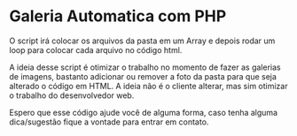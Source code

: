 # Galeria Automatica com PHP

O script irá colocar os arquivos da pasta em um Array e depois rodar um loop para colocar cada arquivo no código html.

A ideia desse script é otimizar o trabalho no momento de fazer as galerias de imagens, bastanto adicionar ou remover a foto da pasta para que seja alterado o código em HTML.
A ideia não é o cliente alterar, mas sim otimizar o trabalho do desenvolvedor web.

Espero que esse código ajude você de alguma forma, caso tenha alguma dica/sugestão fique a vontade para entrar em contato.

